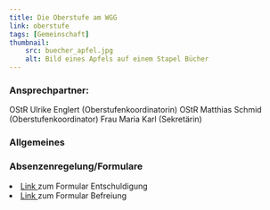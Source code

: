 ```yaml
---
title: Die Oberstufe am WGG
link: oberstufe
tags: [Gemeinschaft]
thumbnail: 
    src: buecher_apfel.jpg
    alt: Bild eines Apfels auf einem Stapel Bücher
---
```

<h3>
    Ansprechpartner:
</h3>

<p>
    OStR Ulrike Englert (Oberstufenkoordinatorin)
OStR Matthias Schmid (Oberstufenkoordinator)
Frau Maria Karl (Sekretärin)
</p>

<h3>
    Allgemeines
</h3>

<h3>
    Absenzenregelung/Formulare
</h3>


<li>
    <a href="/documents/oberstufe_entschuldigung.pdf" target="_blank">Link </a>  zum Formular Entschuldigung
</li>
<li>
        <a href="/documents/oberstufe_befreiung.pdf" target = "_blank"  >Link </a> zum Formular Befreiung
</li>
   

